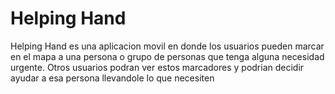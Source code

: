 # Helping Hand
Helping Hand es una aplicacion movil en donde los usuarios pueden marcar en el mapa a una persona o grupo de personas que tenga alguna necesidad urgente. Otros usuarios podran ver estos marcadores y podrian decidir ayudar a esa persona llevandole lo que necesiten
